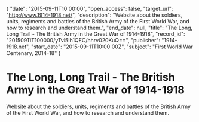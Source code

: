 {
  "date": "2015-09-11T10:00:00", 
  "open_access": false, 
  "target_url": "http://www.1914-1918.net/", 
  "description": "Website about the soldiers, units, regiments and battles of the British Army of the First World War, and how to research and understand them.", 
  "end_date": null, 
  "title": "The Long, Long Trail - The British Army in the Great War of 1914-1918", 
  "record_id": "20150911T100000/yTvl5Ih1QEC/hhrv020KuQ==", 
  "publisher": "1914-1918.net", 
  "start_date": "2015-09-11T10:00:00Z", 
  "subject": "First World War Centenary, 2014-18"
}

# The Long, Long Trail - The British Army in the Great War of 1914-1918

Website about the soldiers, units, regiments and battles of the British Army of the First World War, and how to research and understand them.
